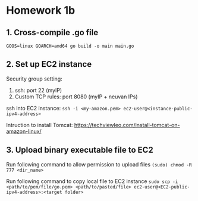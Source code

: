 # Homework 1b

## 1. Cross-compile .go file

`
GOOS=linux GOARCH=amd64 go build -o main main.go
`


## 2. Set up EC2 instance

Security group setting:

1. ssh: port 22 (myIP)
2. Custom TCP rules: port 8080 (myIP + neuvan IPs)

ssh into EC2 instance:
`
ssh -i <my-amazon.pem> ec2-user@<instance-public-ipv4-address>
`

Intruction to install Tomcat:
https://techviewleo.com/install-tomcat-on-amazon-linux/

## 3. Upload binary executable file to EC2

Run following command to allow permission to upload files
`
(sudo) chmod -R 777 <dir_name>
`

Run following command to copy local file to EC2 instance
`
sudo scp -i <path/to/pem/file/go.pem> <path/to/pasted/file> ec2-user@<EC2-public-ipv4-address>:<target folder>
`
